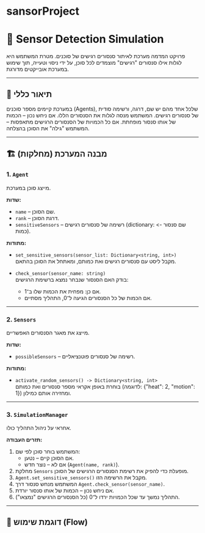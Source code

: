 # sansorProject
# 🎯 Sensor Detection Simulation

פרויקט המדמה מערכת לאיתור סנסורים רגישים של סוכנים. מטרת המשתמש היא לגלות אילו סנסורים "רגישים" מוצמדים לכל סוכן, על ידי ניסוי וטעייה, תוך שימוש במערכת אובייקטים מדורגת.

---

## 🧠 תיאור כללי

במערכת קיימים מספר סוכנים (Agents), שלכל אחד מהם יש שם, דרגה, ורשימה סודית של סנסורים רגישים. המשתמש מנסה לגלות את הסנסורים הללו. אם ניחש נכון – הכמות של אותו סנסור מופחתת. אם כל הכמויות של הסנסורים הרגישים מתאפסות – המשתמש "גילה" את הסוכן בהצלחה.

---

## 🏗️ מבנה המערכת (מחלקות)

### 1. `Agent`

מייצג סוכן במערכת.

**שדות:**
- `name` – שם הסוכן.
- `rank` – דרגת הסוכן.
- `sensitiveSensors` – רשימה של סנסורים רגישים (dictionary: שם סנסור -> כמות).

**מתודות:**
- `set_sensitive_sensors(sensor_list: Dictionary<string, int>)`  
  מקבל ליסט עם סנסורים רגישים ואת כמותם, ומאתחל את הסוכן בהתאם.
  
- `check_sensor(sensor_name: string)`  
  בודק האם הסנסור שנבחר נמצא ברשימת הרגישים:
  - אם כן: מפחית את הכמות שלו ב־1.
  - אם הכמות של כל הסנסורים הגיעה ל־0, התהליך מסתיים.

---

### 2. `Sensors`

מייצג את מאגר הסנסורים האפשריים.

**שדות:**
- `possibleSensors` – רשימה של סנסורים פוטנציאליים.

**מתודות:**
- `activate_random_sensors() -> Dictionary<string, int>`  
  בוחרת באופן אקראי מספר סנסורים ואת כמותם (לדוגמה: {"heat": 2, "motion": 1}) ומחזירה אותם כמילון.

---

### 3. `SimulationManager`

אחראי על ניהול התהליך כולו.

**תזרים העבודה:**
1. המשתמש בוחר סוכן לפי שם:
   - אם הסוכן קיים – נטען.
   - אם לא – נוצר חדש (`Agent(name, rank)`).
2. מחלקת `Sensors` מופעלת כדי להפיק את רשימת הסנסורים הרגישים של הסוכן.
3. `Agent.set_sensitive_sensors()` מקבל את הרשימה הזו.
4. המשתמש מנחש סנסור דרך `Agent.check_sensor(sensor_name)`.
5. אם ניחש נכון – הכמות של אותו סנסור יורדת.
6. התהליך נמשך עד שכל הכמויות ירדו ל־0 (כל הסנסורים הרגישים "נמצאו").

---

## 🔄 דוגמת שימוש (Flow)
